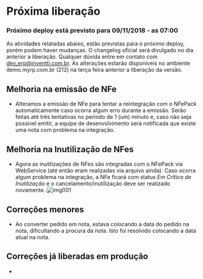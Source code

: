 # Próxima liberação

### Próximo deploy está previsto para 09/11/2018 - as 07:00
As atividades relatadas abaixo, estão previstas para o próximo deploy, porém podem haver mudanças. O changelog oficial será divulgado no dia anterior a liberação. Qualquer dúvida entre em contato com dev_erp@inventti.com.br.
As alterações estarão disponíveis no ambiente demo.myrp.com.br (212) na terça feira anterior a liberação da versão.

## Melhoria na emissão de NFe
* Alteramos a emissão de NFe para tentar a reintegração com o NFePack automaticamente caso ocorra algum erro durante a emissão. Serão feitas até três tentativas no período de 1 (um) minuto e, caso não seja possível emitir, a equipe de desenvolvimento será notificada que existe uma nota com problema na integração.

## Melhoria na Inutilização de NFes
* Agora as inutilizações de NFes são integradas com o NFePack via WebService (até então eram realizadas via arquivo ainda). Caso ocorra algum problema na integração, a NFe ficará com status *Em Crítica de Inutilização* e o cancelamento/inutilização deve ser realizado novamente.
![img001](https://i.imgur.com/HmVJ6J2.png)

## Correções menores
* Ao converter pedido em nota, estava colocando a data do pedido na nota, dificultando a procura da nota. Isto foi resolvido colocando a data atual na nota.

## Correções já liberadas em produção
* 


